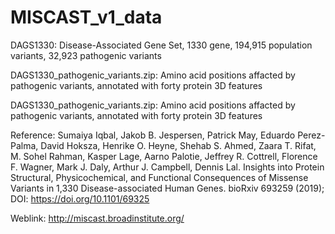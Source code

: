 # MISCAST_v1_data

DAGS1330: Disease-Associated Gene Set, 1330 gene, 194,915 population variants, 32,923 pathogenic variants

DAGS1330_pathogenic_variants.zip: Amino acid positions affacted by pathogenic variants, annotated with forty protein 3D features

DAGS1330_pathogenic_variants.zip: Amino acid positions affacted by pathogenic variants, annotated with forty protein 3D features

Reference:
Sumaiya Iqbal, Jakob B. Jespersen, Patrick May, Eduardo Perez-Palma, David Hoksza, Henrike O. Heyne, Shehab S. Ahmed, Zaara T. Rifat, M. Sohel Rahman, Kasper Lage, Aarno Palotie, Jeffrey R. Cottrell, Florence F. Wagner, Mark J. Daly, Arthur J. Campbell, Dennis Lal. Insights into Protein Structural, Physicochemical, and Functional Consequences of Missense Variants in 1,330 Disease-associated Human Genes. bioRxiv 693259 (2019); DOI: https://doi.org/10.1101/69325

Weblink: http://miscast.broadinstitute.org/
